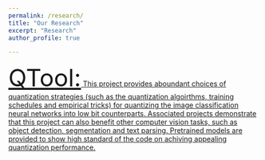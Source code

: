 ```yaml
---
permalink: /research/
title: "Our Research"
excerpt: "Research"
author_profile: true

---
```


<font size=8><a href="https://github.com/bohanzhuang/model-quantization">QTool:</font>
This project provides aboundant choices of quantization strategies (such as the quantization algoirthms, training schedules and empirical tricks) for quantizing the image classification neural networks into low bit counterparts. Associated projects demonstrate that this project can also benefit other computer vision tasks, such as object detection, segmentation and text parsing. Pretrained models are provided to show high standard of the code on achiving appealing quantization performance.



